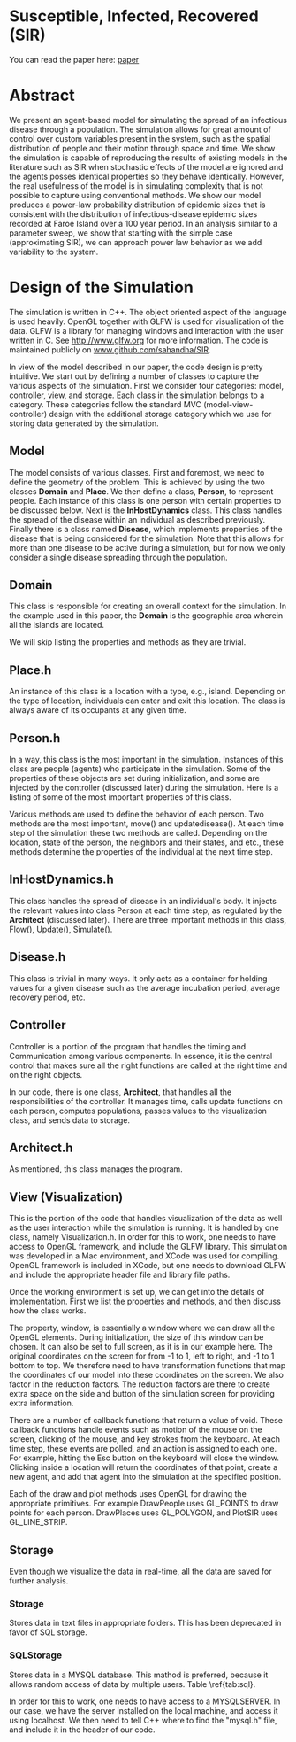 # Susceptible, Infected, Recovered (SIR)


You can read the paper here: [paper](paper.pdf)



# Abstract
We present an agent-based model for simulating the spread of an infectious disease through a population. The simulation allows for great amount of control over custom variables present in the system, such as the spatial distribution of people and their motion through space and time. We show the simulation is capable of reproducing the results of existing models in the literature such as SIR when stochastic effects of the model are ignored and the agents posses identical properties so they behave identically. However, the real usefulness of the model is in simulating complexity that is not possible to capture using conventional methods. We show our model produces a power-law probability distribution of epidemic sizes that is consistent with the distribution of infectious-disease epidemic sizes recorded at Faroe Island over a 100 year period. In an analysis similar to a parameter sweep, we show that starting with the simple case (approximating SIR), we can approach power law behavior as we add variability to the system. 


# Design of the Simulation
The simulation is written in C++. The object oriented aspect of the language is used heavily. OpenGL together with GLFW is used for visualization of the data. GLFW is a library for managing windows and interaction with the user written in C. See http://www.glfw.org for more information.  The code is maintained publicly on www.github.com/sahandha/SIR.

In view of the model described in our paper, the code design is pretty intuitive. We start out by defining a number of classes to capture the various aspects of the simulation. First we consider four categories: model, controller, view, and storage. Each class in the simulation belongs to a category. These categories follow the standard MVC (model-view-controller) design with the additional storage category which we use for storing data generated by the simulation. 


## Model

The model consists of various classes. First and foremost, we need to define the geometry of the problem. This is achieved by using the two classes **Domain** and **Place**. We then define a class, **Person**, to represent people. Each instance of this class is one person with certain properties to be discussed below. Next is the **InHostDynamics** class. This class handles the spread of the disease within an individual as described previously. Finally there is a class named **Disease**, which implements properties of the disease that is being considered for the simulation. Note that this allows for more than one disease to be active during a simulation, but for now we only consider a single disease spreading through the population. 

## Domain
This class is responsible for creating an overall context for the simulation. In the example used in this paper, the **Domain** is the geographic area wherein all the islands are located. 

We will skip listing the properties and methods as they are trivial.

## Place.h
An instance of this class is a location with a type, e.g., island. Depending on the type of location, individuals can enter and exit this location. The class is always aware of its occupants at any given time.


## Person.h
In a way, this class is the most important in the simulation. Instances of this class are people (agents) who participate in the simulation. Some of the properties of these objects are set during initialization, and some are injected by the controller (discussed later) during the simulation. Here is a listing of some of the most important properties of this class.

Various methods are used to define the behavior of each person. Two methods are the most important, move() and updatedisease(). At each time step of the simulation these two methods are called. Depending on the location, state of the person, the neighbors and their states, and etc., these methods determine the properties of the individual at the next time step.

## InHostDynamics.h

This class handles the spread of disease in an individual's body. It injects the relevant values into class Person at each time step, as regulated by the **Architect** (discussed later). There are three important methods in this class, Flow(), Update(), Simulate().

## Disease.h
This class is trivial in many ways. It only acts as a container for holding values for a given disease such as the average incubation period, average recovery period, etc. 

## Controller

Controller is a portion of the program that handles the timing and Communication among various components. In essence, it is the central control that makes sure all the right functions are called at the right time and on the right objects. 

In our code, there is one class, **Architect**, that handles all the responsibilities of the controller. It manages time, calls update functions on each person, computes populations, passes values to the visualization class, and sends data to storage.

## Architect.h
As mentioned, this class manages the program.


## View (Visualization)

This is the portion of the code that handles visualization of the data as well as the user interaction while the simulation is running. It is handled by one class, namely Visualization.h. In order for this to work, one needs to have access to OpenGL framework, and include the GLFW library. This simulation was developed in a Mac environment, and XCode was used for compiling. OpenGL framework is included in XCode, but one needs to download GLFW and include the appropriate header file and library file paths. 

Once the working environment is set up, we can get into the details of implementation. First we list the properties and methods, and then discuss how the class works. 

The property, window, is essentially a window where we can draw all the OpenGL elements. During initialization, the size of this window can be chosen. It can also be set to full screen, as it is in our example here. The original coordinates on the screen for from -1 to 1, left to right, and -1 to 1 bottom to top. We therefore need to have transformation functions that map the coordinates of our model into these coordinates on the screen. We also factor in the reduction factors. The reduction factors are there to create extra space on the side and button of the simulation screen for providing extra information.

There are a number of callback functions that return a value of void. These callback functions handle events such as motion of the mouse on the screen, clicking of the mouse, and key strokes from the keyboard. At each time step, these events are polled, and an action is assigned to each one. For example, hitting the Esc button on the keyboard will close the window. Clicking inside a location will return the coordinates of that point, create a new agent, and add that agent into the simulation at the specified position. 

Each of the draw and plot methods uses OpenGL for drawing the appropriate primitives. For example DrawPeople uses GL\_POINTS to draw points for each person. DrawPlaces uses GL\_POLYGON, and PlotSIR uses GL\_LINE\_STRIP. 

## Storage

Even though we visualize the data in real-time, all the data are saved for further analysis.

### Storage
Stores data in text files in appropriate folders. This has been deprecated in favor of SQL storage. 

### SQLStorage
Stores data in a MYSQL database. This mathod is preferred, because it allows random access of data by multiple users. Table \ref{tab:sql}.

In order for this to work, one needs to have access to a MYSQLSERVER. In our case, we have the server installed on the local machine, and access it using localhost. We then need to tell C++ where to find the "mysql.h" file, and include it in the header of our code. 
